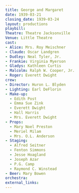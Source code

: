 ```yaml
---
title: George and Margaret
date: 1939-03-21
closing_date: 1939-03-24
layout: productions
playbill:
Theatre: Theatre Jacksonville
Venue: Little Theatre
cast:
- Alice: Mrs. Roy Meischner
- Claude: Oscar Landgren
- Dudley: Neal Tyler, Jr.
- Frankie: Virginia Myerson
- Gladys: Kathleen Curtis
- Malcolm: Ralph W. Cooper, Jr.
- Roger: Everett Dwight
crew:
- Director: Huron L. Blyden
- Lighting: Earl DeFlorin
- Make-up:
  - Edith Post
  - Emma Sue Zink
  - Everett Dwight
  - Hall Harris
  - Mrs. Everett Dwight
- Props:
  - Mary Noel Preston
  - Meriel Milam
  - Mrs. O.L. Anderson
- Staging:
  - Alfred Seitner
  - Fenton Simmons
  - Jesse Hoagland
  - Joseph Azar
  - P.G. Camp
  - Raymond C. Winstead
- Beer: Mary Bowen
orchestra:
external_links:
---
```


